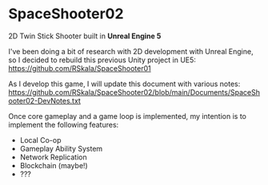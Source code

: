 # SpaceShooter02
 2D Twin Stick Shooter built in **Unreal Engine 5**

 I've been doing a bit of research with 2D development with Unreal Engine, so I decided to rebuild this previous Unity project in UE5: <br>
 https://github.com/RSkala/SpaceShooter01

 As I develop this game, I will update this document with various notes:
 https://github.com/RSkala/SpaceShooter02/blob/main/Documents/SpaceShooter02-DevNotes.txt

 Once core gameplay and a game loop is implemented, my intention is to implement the following features:
 * Local Co-op
 * Gameplay Ability System
 * Network Replication
 * Blockchain (maybe!)
 * ???
